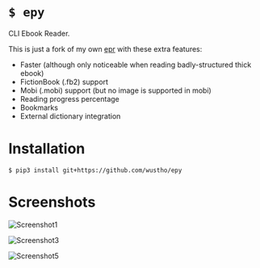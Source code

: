 # `$ epy`

CLI Ebook Reader.

This is just a fork of my own [epr](https://github.com/wustho/epr) with these extra features:

- Faster (although only noticeable when reading badly-structured thick ebook)
- FictionBook (.fb2) support
- Mobi (.mobi) support (but no image is supported in mobi)
- Reading progress percentage
- Bookmarks
- External dictionary integration

# Installation

```shell
$ pip3 install git+https://github.com/wustho/epy
```

# Screenshots

![Screenshot1](https://drive.google.com/uc?export=download&id=1IRECRge2A2J3Sp52DLDAqaAB8Oi09Pvi)

![Screenshot3](https://drive.google.com/uc?export=download&id=1MiNe8j6UrvJEIk9GzgGFjxTxMhtWhnyH)

![Screenshot5](https://drive.google.com/uc?export=download&id=1bqIOrdWOqBfdJ4nGRj55I337UEmoKuwu)
